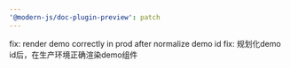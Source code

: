 ```yaml
---
'@modern-js/doc-plugin-preview': patch
---
```


fix: render demo correctly in prod after normalize demo id
fix: 规划化demo id后，在生产环境正确渲染demo组件
